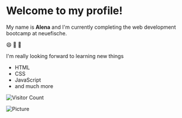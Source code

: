 # Welcome to my profile!

My name is **Alena** and I'm currently completing the web development bootcamp at neuefische.

:smile: :clap: :100:

I'm really looking forward to learning new things 

- HTML
- CSS
- JavaScript
- and much more

![Visitor Count](https://profile-counter.glitch.me/{aaaleeenaaa}/count.svg)

![Picture](https://images.unsplash.com/photo-1542831371-29b0f74f9713?ixlib=rb-4.0.3&ixid=MnwxMjA3fDB8MHxwaG90by1wYWdlfHx8fGVufDB8fHx8&auto=format&fit=crop&w=1170&q=80)
